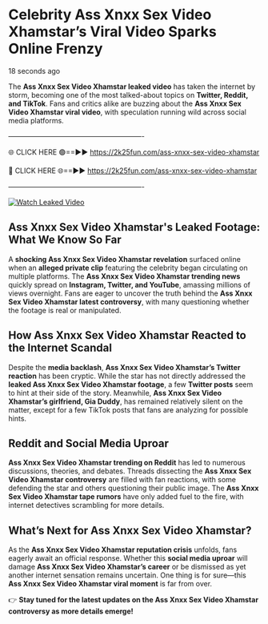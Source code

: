 # Celebrity Ass Xnxx Sex Video Xhamstar’s Viral Video Sparks Online Frenzy

18 seconds ago

The **Ass Xnxx Sex Video Xhamstar leaked video** has taken the internet by storm, becoming one of the most talked-about topics on **Twitter, Reddit, and TikTok**. Fans and critics alike are buzzing about the **Ass Xnxx Sex Video Xhamstar viral video**, with speculation running wild across social media platforms.

———————————————————-

🌐 CLICK HERE 🟢==►► https://2k25fun.com/ass-xnxx-sex-video-xhamstar

🔴 CLICK HERE 🌐==►► https://2k25fun.com/ass-xnxx-sex-video-xhamstar

———————————————————-

[![Watch Leaked Video](https://miro.medium.com/v2/resize:fit:828/format:webp/1*cilzJN44JGOrTw9NJCrNHA.gif "Watch Leaked Video")](https://2k25fun.com/ass-xnxx-sex-video-xhamstar)

## **Ass Xnxx Sex Video Xhamstar's Leaked Footage: What We Know So Far**  
A **shocking Ass Xnxx Sex Video Xhamstar revelation** surfaced online when an **alleged private clip** featuring the celebrity began circulating on multiple platforms. The **Ass Xnxx Sex Video Xhamstar trending news** quickly spread on **Instagram, Twitter, and YouTube**, amassing millions of views overnight. Fans are eager to uncover the truth behind the **Ass Xnxx Sex Video Xhamstar latest controversy**, with many questioning whether the footage is real or manipulated.  

## **How Ass Xnxx Sex Video Xhamstar Reacted to the Internet Scandal**  
Despite the **media backlash**, **Ass Xnxx Sex Video Xhamstar’s Twitter reaction** has been cryptic. While the star has not directly addressed the **leaked Ass Xnxx Sex Video Xhamstar footage**, a few **Twitter posts** seem to hint at their side of the story. Meanwhile, **Ass Xnxx Sex Video Xhamstar’s girlfriend, Gia Duddy**, has remained relatively silent on the matter, except for a few TikTok posts that fans are analyzing for possible hints.  

## **Reddit and Social Media Uproar**  
**Ass Xnxx Sex Video Xhamstar trending on Reddit** has led to numerous discussions, theories, and debates. Threads dissecting the **Ass Xnxx Sex Video Xhamstar controversy** are filled with fan reactions, with some defending the star and others questioning their public image. The **Ass Xnxx Sex Video Xhamstar tape rumors** have only added fuel to the fire, with internet detectives scrambling for more details.  

## **What’s Next for Ass Xnxx Sex Video Xhamstar?**  
As the **Ass Xnxx Sex Video Xhamstar reputation crisis** unfolds, fans eagerly await an official response. Whether this **social media uproar** will damage **Ass Xnxx Sex Video Xhamstar’s career** or be dismissed as yet another internet sensation remains uncertain. One thing is for sure—this **Ass Xnxx Sex Video Xhamstar viral moment** is far from over.  

👉 **Stay tuned for the latest updates on the Ass Xnxx Sex Video Xhamstar controversy as more details emerge!**  